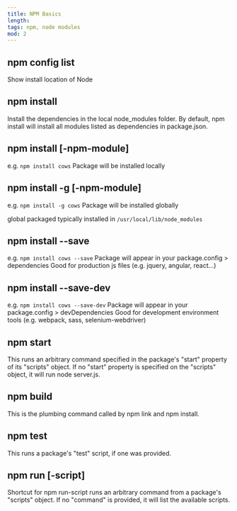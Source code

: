 ```yaml
---
title: NPM Basics
length:
tags: npm, node modules
mod: 2
---
```


## npm config list
Show install location of Node


## npm install
Install the dependencies in the local node_modules folder.
By default, npm install will install all modules listed as dependencies in package.json.


## npm install [-npm-module]
e.g.
`npm install cows`
Package will be installed locally


## npm install -g [-npm-module]
e.g.
`npm install -g cows`
Package will be installed globally

global packaged typically installed in `/usr/local/lib/node_modules`


## npm install --save
e.g.
`npm install cows --save`
Package will appear in your package.config > dependencies
Good for production js files (e.g. jquery, angular, react…)


## npm install --save-dev
e.g.
`npm install cows --save-dev`
Package will appear in your package.config > devDependencies
Good for development environment tools (e.g. webpack, sass, selenium-webdriver)


## npm start
This runs an arbitrary command specified in the package's "start" property of its "scripts" object. If no "start" property is specified on the "scripts" object, it will run node server.js.


## npm build
This is the plumbing command called by npm link and npm install.


## npm test
This runs a package's "test" script, if one was provided.


## npm run [-script]
Shortcut for npm run-script
runs an arbitrary command from a package's "scripts" object. If no "command" is provided, it will list the available scripts.
